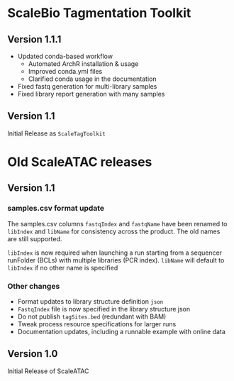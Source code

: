# ScaleBio Tagmentation Toolkit
## Version 1.1.1
* Updated conda-based workflow
  * Automated ArchR installation & usage
  * Improved conda.yml files
  * Clarified conda usage in the documentation
* Fixed fastq generation for multi-library samples
* Fixed library report generation with many samples

## Version 1.1
Initial Release as `ScaleTagToolkit`

# Old ScaleATAC releases
## Version 1.1
### samples.csv format update
The samples.csv columns `fastqIndex` and `fastqName` have been renamed to
`libIndex` and `libName` for consistency across the product. The old names are
still supported.

`libIndex` is now required when launching a run starting from a sequencer runFolder (BCLs)
with multiple libraries (PCR index). `libName` will default to
`libIndex` if no other name is specified

### Other changes

* Format updates to library structure definition `json`
* `FastqIndex` file is now specified in the library structure json
* Do not publish `tagSites.bed` (redundant with BAM)
* Tweak process resource specifications for larger runs
* Documentation updates, including a runnable example with online data

## Version 1.0
Initial Release of ScaleATAC
